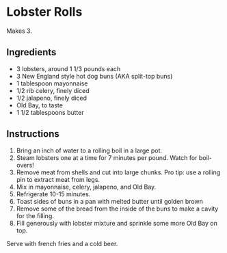 # Lobster Rolls

Makes 3.

## Ingredients

- 3 lobsters, around 1 1/3 pounds each
- 3 New England style hot dog buns (AKA split-top buns)
- 1 tablespoon mayonnaise
- 1/2 rib celery, finely diced
- 1/2 jalapeno, finely diced
- Old Bay, to taste
- 1 1/2 tablespoons butter

## Instructions

1. Bring an inch of water to a rolling boil in a large pot.
2. Steam lobsters one at a time for 7 minutes per pound. Watch for boil-overs!
3. Remove meat from shells and cut into large chunks. Pro tip: use a rolling pin to extract meat from legs.
4. Mix in mayonnaise, celery, jalapeno, and Old Bay.
5. Refrigerate 10-15 minutes.
6. Toast sides of buns in a pan with melted butter until golden brown
7. Remove some of the bread from the inside of the buns to make a cavity for the filling.
8. Fill generously with lobster mixture and sprinkle some more Old Bay on top.

Serve with french fries and a cold beer.
